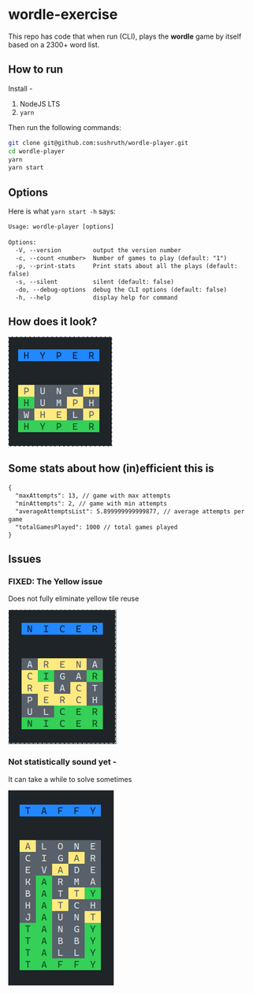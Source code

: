 # wordle-exercise

This repo has code that when run (CLI), plays the **wordle** game by itself based on a 2300+ word list.

## How to run

Install -

1. NodeJS LTS
2. `yarn`

Then run the following commands:

```sh
git clone git@github.com:sushruth/wordle-player.git
cd wordle-player
yarn
yarn start
```

## Options

Here is what `yarn start -h` says:

```
Usage: wordle-player [options]

Options:
  -V, --version         output the version number
  -c, --count <number>  Number of games to play (default: "1")
  -p, --print-stats     Print stats about all the plays (default: false)
  -s, --silent          silent (default: false)
  -do, --debug-options  debug the CLI options (default: false)
  -h, --help            display help for command
```

## How does it look?

![demo](./docs/demo.png)

## Some stats about how (in)efficient this is

```jsonc
{
  "maxAttempts": 13, // game with max attempts
  "minAttempts": 2, // game with min attempts
  "averageAttemptsList": 5.899999999999877, // average attempts per game
  "totalGamesPlayed": 1000 // total games played
}
```

## Issues

### FIXED: The Yellow issue

Does not fully eliminate yellow tile reuse

![](./docs/problem_yellow.png)

### Not statistically sound yet -

It can take a while to solve sometimes

![](docs/problem_long.png)
